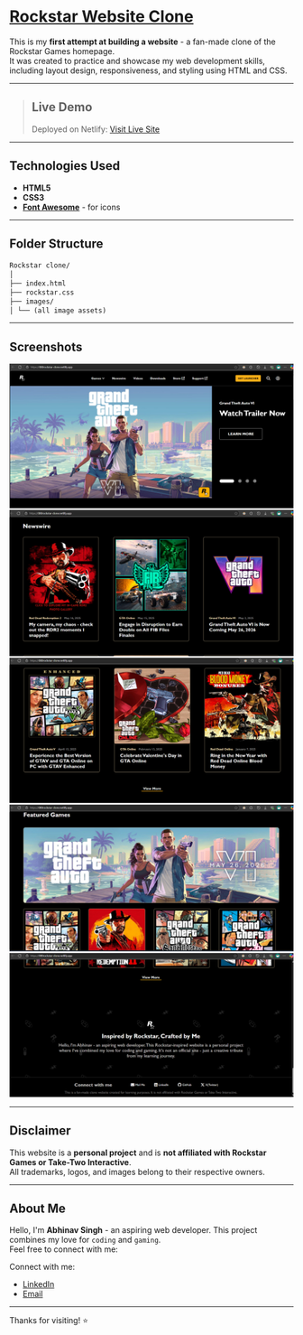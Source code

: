 # <ins>Rockstar Website Clone</ins>

This is my **first attempt at building a website** - a fan-made clone of the Rockstar Games homepage.  
It was created to practice and showcase my web development skills, including layout design, responsiveness, and styling using HTML and CSS.

---

> ## Live Demo  
> Deployed on Netlify: [Visit Live Site](https://080rockstar-clone.netlify.app/)  

---

## Technologies Used

- **HTML5**
- **CSS3**
- [**Font Awesome**](https://fontawesome.com/) - for icons

---

## Folder Structure
```
Rockstar clone/
│
├── index.html
├── rockstar.css
├── images/
│ └── (all image assets)
```

---

## Screenshots

![Screenshot 1](images/Screenshot1.png)
![Screenshot 2](images/Screenshot2.png)
![Screenshot 3](images/Screenshot3.png)
![Screenshot 4](images/Screenshot4.png)
![Screenshot 5](images/Screenshot5.png)

---

## Disclaimer

This website is a **personal project** and is **not affiliated with Rockstar Games or Take-Two Interactive**.  
All trademarks, logos, and images belong to their respective owners.

---

## About Me
Hello, I'm **Abhinav Singh** - an aspiring web developer.  This project combines my love for `coding` and `gaming`.  
Feel free to connect with me:

Connect with me:

- [LinkedIn](https://www.linkedin.com/in/080abhinav/)
- [Email](mailto:08abhinav03singh@gmail.com)

---

Thanks for visiting! ⭐
